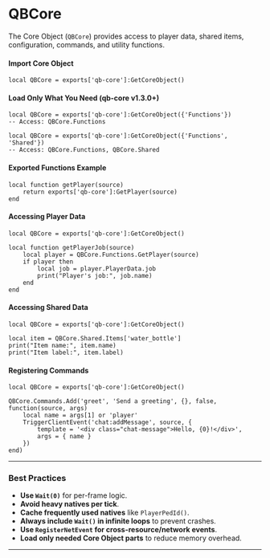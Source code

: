 # QBCore

The Core Object (`QBCore`) provides access to player data, shared items, configuration, commands, and utility functions.

#### Import Core Object

```
local QBCore = exports['qb-core']:GetCoreObject()
```

#### Load Only What You Need (qb-core v1.3.0+)

```
local QBCore = exports['qb-core']:GetCoreObject({'Functions'})
-- Access: QBCore.Functions

local QBCore = exports['qb-core']:GetCoreObject({'Functions', 'Shared'})
-- Access: QBCore.Functions, QBCore.Shared
```

#### Exported Functions Example

```
local function getPlayer(source)
    return exports['qb-core']:GetPlayer(source)
end
```

#### Accessing Player Data

```
local QBCore = exports['qb-core']:GetCoreObject()

local function getPlayerJob(source)
    local player = QBCore.Functions.GetPlayer(source)
    if player then
        local job = player.PlayerData.job
        print("Player's job:", job.name)
    end
end
```

#### Accessing Shared Data

```
local QBCore = exports['qb-core']:GetCoreObject()

local item = QBCore.Shared.Items['water_bottle']
print("Item name:", item.name)
print("Item label:", item.label)
```

#### Registering Commands

```
local QBCore = exports['qb-core']:GetCoreObject()

QBCore.Commands.Add('greet', 'Send a greeting', {}, false, function(source, args)
    local name = args[1] or 'player'
    TriggerClientEvent('chat:addMessage', source, {
        template = '<div class="chat-message">Hello, {0}!</div>',
        args = { name }
    })
end)
```

***

### Best Practices

* **Use `Wait(0)`** for per-frame logic.
* **Avoid heavy natives per tick**.
* **Cache frequently used natives** like `PlayerPedId()`.
* **Always include `Wait()` in infinite loops** to prevent crashes.
* **Use `RegisterNetEvent` for cross-resource/network events**.
* **Load only needed Core Object parts** to reduce memory overhead.

***
